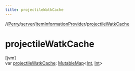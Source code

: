 ```yaml
---
title: projectileWatkCache
---
```

//[Perry](../../../index.html)/[server](../index.html)/[ItemInformationProvider](index.html)/[projectileWatkCache](projectile-watk-cache.html)



# projectileWatkCache



[jvm]\
var [projectileWatkCache](projectile-watk-cache.html): [MutableMap](https://kotlinlang.org/api/latest/jvm/stdlib/kotlin.collections/-mutable-map/index.html)<[Int](https://kotlinlang.org/api/latest/jvm/stdlib/kotlin/-int/index.html), [Int](https://kotlinlang.org/api/latest/jvm/stdlib/kotlin/-int/index.html)>





